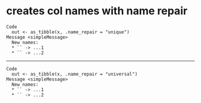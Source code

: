 # creates col names with name repair

    Code
      out <- as_tibble(x, .name_repair = "unique")
    Message <simpleMessage>
      New names:
      * `` -> ...1
      * `` -> ...2

---

    Code
      out <- as_tibble(x, .name_repair = "universal")
    Message <simpleMessage>
      New names:
      * `` -> ...1
      * `` -> ...2

